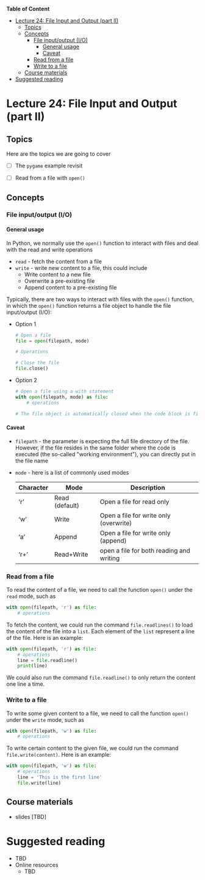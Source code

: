 
**Table of Content**
- [Lecture 24: File Input and Output (part II)](#lecture-24-file-input-and-output-part-ii)
  - [Topics](#topics)
  - [Concepts](#concepts)
    - [File input/output (I/O)](#file-inputoutput-io)
      - [General usage](#general-usage)
      - [Caveat](#caveat)
    - [Read from a file](#read-from-a-file)
    - [Write to a file](#write-to-a-file)
  - [Course materials](#course-materials)
- [Suggested reading](#suggested-reading)

# Lecture 24: File Input and Output (part II)

## Topics
Here are the topics we are going to cover
* [ ] The `pygame` example revisit
* [ ] Read from a file with `open()`


## Concepts
### File input/output (I/O) 
#### General usage
In Python, we normally use the `open()` function to interact with files and deal with the read and write operations
- `read` - fetch the content from a file
- `write` - write new content to a file, this could include
  - Write content to a new file
  - Overwrite a pre-existing file
  - Append content to a pre-existing file

Typically, there are two ways to interact with files with the `open()` function, in which the `open()` function returns a file object to handle the file input/output (I/O):
- Option 1
    ```python
    # Open a file
    file = open(filepath, mode)

    # Operations

    # Close the file
    file.close()
    ```
- Option 2
    ```python
    # Open a file using a with statement
    with open(filepath, mode) as file:
        # operations

    # The file object is automatically closed when the code block is finished
    ```

#### Caveat
- `filepath` - the parameter is expecting the full file directory of the file. However, if the file resides in the same folder where the code is executed (the so-called "working environment"), you can directly put in the file name
- `mode` - here is a list of commonly used modes

    | Character | Mode           | Description                              |
    | --------- | -------------- | ---------------------------------------- |
    | ‘r’       | Read (default) | Open a file for read only                |
    | ‘w’       | Write          | Open a file for write only (overwrite)   |
    | ‘a’       | Append         | Open a file for write only (append)      |
    | ‘r+’      | Read+Write     | open a file for both reading and writing |

### Read from a file
To read the content of a file, we need to call the function `open()` under the `read` mode, such as 
```python
with open(filepath, 'r') as file:
    # operations
```

To fetch the content, we could run the command `file.readlines()` to load the content of the file into a `list`. Each element of the `list` represent a line of the file. Here is an example:
```python
with open(filepath, 'r') as file:
    # operations
    line = file.readline()
    print(line)
```


We could also run the command `file.readline()` to only return the content one line a time.


### Write to a file
To write some given content to a file, we need to call the function `open()` under the `write` mode, such as
```python
with open(filepath, 'w') as file:
    # operations
```

To write certain content to the given file, we could run the command `file.write(content)`. Here is an example:
```python
with open(filepath, 'w') as file:
    # operations
    line = 'This is the first line'
    file.write(line)
```


## Course materials
* slides [TBD]

# Suggested reading
* TBD
* Online resources
  * TBD
